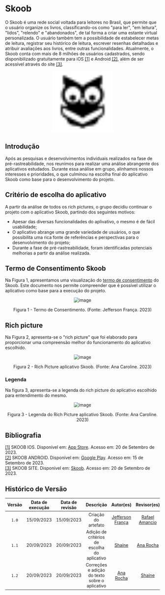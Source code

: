 # Skoob

O Skoob é uma rede social voltada para leitores no Brasil, que permite que o usuário organize os livros, classificando-os como "para ler", "em leitura", "lidos", "relendo" e "abandonados", de tal forma a criar uma estante virtual personalizada. O usuário também tem a possibilidade de estabelecer metas de leitura, registrar seu histórico de leitura, escrever resenhas detalhadas e atribuir avaliações aos livros, entre outras funcionalidades. Atualmente, o Skoob conta com mais de 8 milhões de usuários cadastrados, sendo disponibilizado gratuitamente para iOS <a id="aa" href="#aa">[1]</a> e Android <a id="aa" href="#bb">[2]</a>, além de ser acessível através do site <a id="aa" href="#cc">[3]</a>. 


<div align="center">
  <img src="../../img/logo_skoobPeB.svg" alt="Skoob" width="200"/>
</div>

## Introdução

Após as pesquisas e desenvolvimentos individuais realizados na fase de pré-rastreabilidade, nos reunimos para realizar uma análise abrangente dos aplicativos estudados. Durante essa análise em grupo, alinhamos nossos interesses e prioridades, o que culminou na escolha final do aplicativo Skoob como base para o desenvolvimento do projeto.

## Critério de escolha do aplicativo
A partir da análise de todos os rich pictures, o grupo decidiu continuar o projeto com o aplicativo Skoob, partindo dos seguintes motivos:

 - Apesar das diversas funcionalidades do aplivativo, o mesmo é de fácil usabilidade;
 - O aplicativo abrange uma grande variedade de usuários, o que possibilita uma rica fonte de referências e perspectivas para o desenvolvimento do projeto;
 - Durante a fase de pré-rastreabilidade, foram identificadas potenciais melhorias a partir da análise realizada.

## Termo de Consentimento Skoob

Na Figura 1, apresentamos uma visualização do [termo de consentimento](img/Termo_de_Consentimento.pdf) do Skoob. Este documento nos permite compreender que é possível utilizar o aplicativo como base para a execução do projeto.

<div style="text-align: center;">
  <img src="../img/termodeconsentimento.png" alt="image" width="800"/>
</div>

<div style="text-align: center;">
  <p>Figura 1 - Termo de Consentimento. (Fonte: Jefferson França. 2023)</p>
</div>

## Rich picture 
Na Figura 2, apresenta-se o "rich picture" que foi elaborado para proporcionar uma compreensão melhor do funcionamento do aplicativo escolhido.

<div style="text-align: center;">
  <img src="../img/rich_pictures/rich_skoob_ana.png" alt="image" width="800"/>
</div>

<div style="text-align: center;">
  <p>Figura 2 - Rich Picture aplicativo Skoob. (Fonte: Ana Caroline. 2023)</p>
</div>

### Legenda

Na figura 3, apresenta-se a legenda do rich picture do aplicativo escolhido para entendimento do mesmo.

<div style="text-align: center;">
  <img src="../img/rich_pictures/legendaSkoob.png" alt="image" width="250"/>
</div>

<div style="text-align: center;">
  <p>Figura 3 - Legenda do Rich Picture aplicativo Skoob. (Fonte: Ana Caroline. 2023)</p>
</div>

## Bibliografia

<a id="aa" href="#a">[1]</a> SKOOB IOS. Disponível em: [App Store](https://apps.apple.com/br/app/skoob-organize-suas-leituras/id904670263). Acesso em: 20 de Setembro de 2023.<br>
<a id="bb" href="#a">[2]</a> SKOOB ANDROID. Disponível em: [Google Play](https://play.google.com/store/apps/details?id=com.gaudium.skoob). Acesso em: 15 de Setembro de 2023.<br>
<a id="cc" href="#a">[3]</a> SKOOB SITE. Disponível em: [Skoob](https://www.skoob.com.br/). Acesso em: 20 de Setembro de 2023.<br>


## Histórico de Versão

| Versão | Data de execução | Data de revisão |             Descrição             |                   Autor(es)                   |                  Revisor(es)                   |
| :----: | :--------------: | :-------------: | :-------------------------------: | :-------------------------------------------: | :--------------------------------------------: |
| `1.0`  |    15/09/2023    |   15/09/2023    | Criação do artefato | [Jefferson França](https://github.com/Frans6) | [Rafael Amancio](https://github.com/Rafael-gc) |
| `1.1`  |    20/09/2023    |   20/09/2023    | Adição de critérios de escolha do aplicativo | [Shaíne](https://github.com/ShaineOliveira) | [Ana Rocha](https://github.com/anaaroch) |
| `1.2`  |    20/09/2023    |   20/09/2023    | Correções e adição do texto sobre o aplicativo | [Ana Rocha](https://github.com/anaaroch) |  [Shaíne](https://github.com/ShaineOliveira) |

